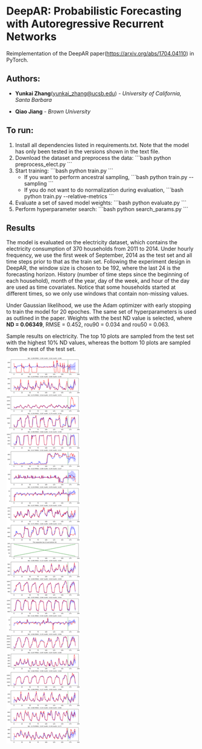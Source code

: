 # DeepAR: Probabilistic Forecasting with Autoregressive Recurrent Networks
Reimplementation of the DeepAR paper(https://arxiv.org/abs/1704.04110) in PyTorch.

## Authors:
* **Yunkai Zhang**(<yunkai_zhang@ucsb.edu>) - *University of California, Santa Barbara* 

* **Qiao Jiang** - *Brown University*

## To run:

<ol>
  <li>
    Install all dependencies listed in requirements.txt. Note that the model has only been tested in the versions shown in the text file.
  <li>
    Download the dataset and preprocess the data:
        ```bash
        python preprocess_elect.py
        ```
  </li>
  <li>
    Start training:
        ```bash
        python train.py
        ```
    <ul>
      <li>
        If you want to perform ancestral sampling,
            ```bash
            python train.py --sampling
            ```
      </li>
      <li>
        If you do not want to do normalization during evaluation,
            ```bash
            python train.py --relative-metrics
            ```
      </li>
    </ul>
  </li>
  <li>
    Evaluate a set of saved model weights:
        ```bash
        python evaluate.py
        ```
  </li>
  <li>
    Perform hyperparameter search:
        ```bash
        python search_params.py
        ```
  </li>
</ol>

## Results
The model is evaluated on the electricity dataset, which contains the electricity consumption of 370 households from 2011 to 2014. Under hourly frequency, we use the first week of September, 2014 as the test set and all time steps prior to that as the train set. Following the experiment design in DeepAR, the window size is chosen to be 192, where the last 24 is the forecasting horizon. History (number of time steps since the beginning of each household), month of the year, day of the week, and hour of the day are used as time covariates. Notice that some households started at different times, so we only use windows that contain non-missing values.

Under Gaussian likelihood, we use the Adam optimizer with early stopping to train the model for 20 epoches. The same set of hyperparameters is used as outlined in the paper. Weights with the best ND value is selected, where __ND = 0.06349__, RMSE = 0.452, rou90 = 0.034 and rou50 = 0.063.

Sample results on electricity. The top 10 plots are sampled from the test set with the highest 10% ND values, whereas the bottom 10 plots are sampled from the rest of the test set.

![Sample results on electricity. The top 10 plots are sampled from the test set with the highest 10% ND values, whereas the bottom 10 plots are sampled from the rest of the test set.](./experiments/base_model/figures/best_ND.png)
